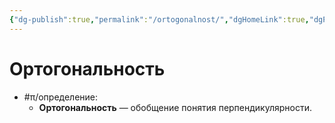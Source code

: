 ```yaml
---
{"dg-publish":true,"permalink":"/ortogonalnost/","dgHomeLink":true,"dgPassFrontmatter":false}
---
```



# Ортогональность

- #π/определение:
	- **Ортогональность** — обобщение понятия перпендикулярности. 
